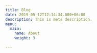```yaml
---
title: Blog
date: 2019-05-12T12:14:34.000+06:00
description: This is meta description.
menu:
  main:
    name: About
    weight: 3

---
```

